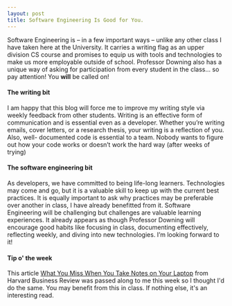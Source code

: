 ```yaml
---  
layout: post  
title: Software Engineering Is Good for You.  
---
```


Software Engineering is – in a few important ways – unlike any other class I have taken here at the
University. It carries a writing flag as an upper division CS course and promises to equip us with
tools and technologies to make us more employable outside of school. Professor Downing also has a
unique  way of asking for participation from every student in the class… so pay attention! You
**will** be called  on!

#### The writing bit

I am happy that this blog will force me to improve my writing style via weekly feedback from other
students. Writing is an effective form of communication and is essential even as a developer.
Whether you’re writing emails, cover letters, or a research thesis, your writing is a reflection of
you. Also, well- documented code is essential to a team. Nobody wants to figure out how your code
works or doesn’t  work the hard way (after weeks of trying)

#### The software engineering bit

As developers, we have committed to being life-long learners. Technologies may come and go, but it
is a  valuable skill to keep up with the current best practices. It is equally important to ask why
practices may  be preferable over another in class, I have already benefitted from it. Software
Engineering will be challenging  but challenges are valuable learning experiences. It already
appears as though Professor Downing will encourage  good habits like focusing in class, documenting
effectively, reflecting weekly, and diving into new technologies.  I’m looking forward to it!

#### Tip o' the week

This article [What You Miss When You Take Notes on Your Laptop](https://hbr.org/2015/07/what-you-miss-when-you-take-notes-on-your-laptop) 
from Harvard Business Review was passed along to me this week so I thought I'd do the same. You may 
benefit from this in class. If nothing else, it's an interesting read.
